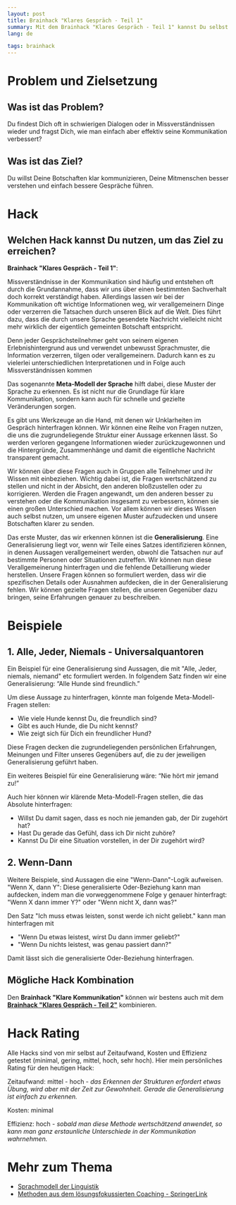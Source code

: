 ```yaml
---
layout: post
title: Brainhack "Klares Gespräch - Teil 1"
summary: Mit dem Brainhack "Klares Gespräch - Teil 1" kannst Du selbst klarer kommunizieren und Deine Mitmenschen besser verstehen, indem Du Generalisierungen erkennst und hinterfragst.
lang: de

tags: brainhack
---
```


# Problem und Zielsetzung

## Was ist das Problem?

Du findest Dich oft in schwierigen Dialogen oder in Missverständnissen wieder und fragst Dich, wie man einfach aber effektiv seine Kommunikation verbessert?

## Was ist das Ziel?

Du willst Deine Botschaften klar kommunizieren, Deine Mitmenschen besser verstehen und einfach bessere Gespräche führen.

# Hack

## Welchen Hack kannst Du nutzen, um das Ziel zu erreichen?

**Brainhack "Klares Gespräch - Teil 1"**:

Missverständnisse in der Kommunikation sind häufig und entstehen oft durch die Grundannahme, dass wir uns über einen bestimmten Sachverhalt doch korrekt verständigt haben. Allerdings lassen wir bei der Kommunikation oft wichtige Informationen weg, wir verallgemeinern Dinge oder verzerren die Tatsachen durch unseren Blick auf die Welt. 
Dies führt dazu, dass die durch unsere Sprache gesendete Nachricht vielleicht nicht mehr wirklich der eigentlich gemeinten Botschaft entspricht.

Denn jeder Gesprächsteilnehmer geht von seinem eigenen Erlebnishintergrund aus und verwendet unbewusst Sprachmuster, die Information verzerren, tilgen oder verallgemeinern. Dadurch kann es zu vielerlei unterschiedlichen Interpretationen und in Folge auch Missverständnissen kommen 

Das sogenannte **Meta-Modell der Sprache** hilft dabei, diese Muster der Sprache zu erkennen. 
Es ist nicht nur die Grundlage für klare Kommunikation, sondern kann auch für schnelle und gezielte Veränderungen sorgen.

Es gibt uns Werkzeuge an die Hand, mit denen wir Unklarheiten im Gespräch hinterfragen können. 
Wir können eine Reihe von Fragen nutzen, die uns die zugrundeliegende Struktur einer Aussage erkennen lässt. 
So werden verloren gegangene Informationen wieder zurückzugewonnen und die Hintergründe, Zusammenhänge und damit die eigentliche Nachricht transparent gemacht.

Wir können über diese Fragen auch in Gruppen alle Teilnehmer und ihr Wissen mit einbeziehen.
Wichtig dabei ist, die Fragen wertschätzend zu stellen und nicht in der Absicht, den anderen bloßzustellen oder zu korrigieren. 
Werden die Fragen angewandt, um den anderen besser zu verstehen oder die Kommunikation insgesamt zu verbessern, können sie einen großen Unterschied machen.
Vor allem können wir dieses Wissen auch selbst nutzen, um unsere eigenen Muster aufzudecken und unsere Botschaften klarer zu senden.

Das erste Muster, das wir erkennen können ist die **Generalisierung**.
Eine Generalisierung liegt vor, wenn wir Teile eines Satzes identifizieren können, in denen Aussagen verallgemeinert werden, obwohl die Tatsachen nur auf bestimmte Personen oder Situationen zutreffen. Wir können nun diese Verallgemeinerung hinterfragen und die fehlende Detaillierung wieder herstellen. 
Unsere Fragen können so formuliert werden, dass wir die spezifischen Details oder Ausnahmen aufdecken, die in der Generalisierung fehlen. Wir können gezielte Fragen stellen, die unseren Gegenüber dazu bringen, seine Erfahrungen genauer zu beschreiben. 

# Beispiele

## 1. Alle, Jeder, Niemals - Universalquantoren

Ein Beispiel für eine Generalisierung sind Aussagen, die mit "Alle, Jeder, niemals, niemand" etc formuliert werden.
In folgendem Satz finden wir eine Generalisierung: “Alle Hunde sind freundlich.” 

Um diese Aussage zu hinterfragen, könnte man folgende Meta-Modell-Fragen stellen:

- Wie viele Hunde kennst Du, die freundlich sind?
- Gibt es auch Hunde, die Du nicht kennst?
- Wie zeigt sich für Dich ein freundlicher Hund?

Diese Fragen decken die zugrundeliegenden persönlichen Erfahrungen, Meinungen und Filter unseres Gegenübers auf, die zu der jeweiligen Generalisierung geführt haben. 

Ein weiteres Beispiel für eine Generalisierung wäre: “Nie hört mir jemand zu!” 

Auch hier können wir klärende Meta-Modell-Fragen stellen, die das Absolute hinterfragen:

- Willst Du damit sagen, dass es noch nie jemanden gab, der Dir zugehört hat?
- Hast Du gerade das Gefühl, dass ich Dir nicht zuhöre?
- Kannst Du Dir eine Situation vorstellen, in der Dir zugehört wird?

## 2. Wenn-Dann
Weitere Beispiele, sind Aussagen die eine "Wenn-Dann"-Logik aufweisen. 
"Wenn X, dann Y": Diese generalisierte Oder-Beziehung kann man aufdecken, indem man die vorweggenommene Folge y genauer hinterfragt:   
"Wenn X dann immer Y?" oder "Wenn nicht X, dann was?"

Den Satz "Ich muss etwas leisten, sonst werde ich nicht geliebt." kann man hinterfragen mit

- "Wenn Du etwas leistest, wirst Du dann immer geliebt?" 
- "Wenn Du nichts leistest, was genau passiert dann?" 

Damit lässt sich die generalisierte Oder-Beziehung hinterfragen.

## Mögliche Hack Kombination

Den **Brainhack "Klare Kommunikation"** können wir bestens auch mit dem [**Brainhack "Klares Gespräch - Teil 2"**](2024-01-22-klares-gespräch-teil-2.md) kombinieren.

# Hack Rating

Alle Hacks sind von mir selbst auf Zeitaufwand, Kosten und Effizienz getestet (minimal, gering, mittel, hoch, sehr hoch). Hier mein persönliches Rating für den heutigen Hack:

Zeitaufwand: mittel - hoch - _das Erkennen der Strukturen erfordert etwas Übung, wird aber mit der Zeit zur Gewohnheit. Gerade die Generalisierung ist einfach zu erkennen._

Kosten: minimal

Effizienz: hoch - _sobald man diese Methode wertschätzend anwendet, so kann man ganz erstaunliche Unterschiede in der Kommunikation wahrnehmen._

# Mehr zum Thema

- [Sprachmodell der Linguistik](https://www.spektrum.de/lexikon/psychologie/sprachmodell-der-linguistik/14693)
- [Methoden aus dem lösungsfokussierten Coaching - SpringerLink](https://link.springer.com/chapter/10.1007/978-3-658-13405-1_5)

